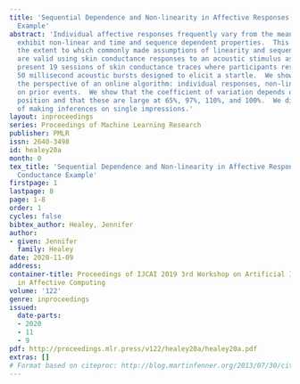 ```yaml
---
title: 'Sequential Dependence and Non-linearity in Affective Responses: a Skin Conductance
  Example'
abstract: 'Individual affective responses frequently vary from the mean and often
  exhibit non-linear and time and sequence dependent properties.  This paper examines
  the extent to which commonly made assumptions of linearity and sequential independence
  are valid using skin conductance responses to an acoustic stimulus as an example.  We
  present 19 sessions of skin conductance traces where participants respond to five
  50 millisecond acoustic bursts designed to elicit a startle.  We show the data from
  the perspective of an online algorithm: individual responses, non-linear and dependent
  on prior events.  We show that the coefficient of variation depends on sequence
  position and that these are large at 65%, 97%, 110%, and 100%.  We discuss the risk
  of making inferences on single impressions.'
layout: inproceedings
series: Proceedings of Machine Learning Research
publisher: PMLR
issn: 2640-3498
id: healey20a
month: 0
tex_title: 'Sequential Dependence and Non-linearity in Affective Responses: a Skin
  Conductance Example'
firstpage: 1
lastpage: 8
page: 1-8
order: 1
cycles: false
bibtex_author: Healey, Jennifer
author:
- given: Jennifer
  family: Healey
date: 2020-11-09
address: 
container-title: Proceedings of IJCAI 2019 3rd Workshop on Artificial Intelligence
  in Affective Computing
volume: '122'
genre: inproceedings
issued:
  date-parts:
  - 2020
  - 11
  - 9
pdf: http://proceedings.mlr.press/v122/healey20a/healey20a.pdf
extras: []
# Format based on citeproc: http://blog.martinfenner.org/2013/07/30/citeproc-yaml-for-bibliographies/
---
```

